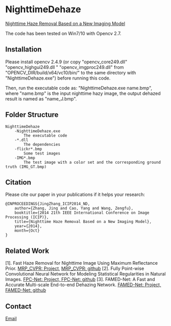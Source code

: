 # NighttimeDehaze
[Nighttime Haze Removal Based on a New Imaging Model](https://chaimi2013.github.io/Research/NighttimeDehazing_ICIP2014/index.html)

The code has been tested on Win7/10 with Opencv 2.7.

## Installation
Please install opencv 2.4.9 (or copy "opencv_core249.dll" "opencv_highgui249.dll " "opencv_imgproc249.dll" from "OPENCV_DIR/build/x64/vc10/bin/" to the same directory with "NighttimeDehaze.exe") before running this code.

Then, run the executable code as: "NighttimeDehaze.exe name.bmp", where "name.bmp" is the input nighttime hazy image, the output dehazed result is named as "name_J.bmp".

## Folder Structure
    NighttimeDehaze
        -NighttimeDehaze.exe
            The executable code
        -*.dll
            The dependencies
        -flickr*.bmp
            Some test images
        -IMG*.bmp
            The test image with a color set and the corresponding ground truth (IMG_GT.bmp)

## Citation
Please cite our paper in your publications if it helps your research:

    @INPROCEEDINGS{JingZhang_ICIP2014_ND, 
    	author={Zhang, Jing and Cao, Yang and Wang, Zengfu}, 
		booktitle={2014 21th IEEE International Conference on Image Processing (ICIP)}, 
		title={Nighttime Haze Removal Based on a New Imaging Model}, 
		year={2014}, 
		month={Oct}
	}
    
    
    
## Related Work
[1]. Fast Haze Removal for Nighttime Image Using Maximum Reflectance Prior. [MRP_CVPR: Project,](https://chaimi2013.github.io/Research/NighttimeDehazing/index.html)
    [MRP_CVPR: github](https://github.com/chaimi2013/MRP)
[2]. Fully Point-wise Convolutional Neural Network for Modeling Statistical Regularities in Natural Images. [FPC-Net: Project, ](https://chaimi2013.github.io/Research/FPC/index.html)
    [FPC-Net: github](https://github.com/chaimi2013/FPCNet)
[3]. FAMED-Net: A Fast and Accurate Multi-scale End-to-end Dehazing Network. [FAMED-Net: Project, ](https://chaimi2013.github.io/Research/FAMED-Net/)
    [FAMED-Net: github](https://github.com/chaimi2013/FAMED-Net)

## Contact
[Email](zj.winner@163.com)
